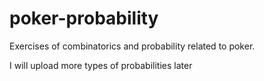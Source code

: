 # poker-probability

Exercises of combinatorics and probability related to poker.

I will upload more types of probabilities later


